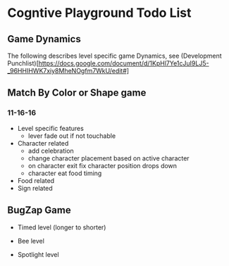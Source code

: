# Cogntive Playground Todo List

## Game Dynamics
The following describes level specific game Dynamics,
see (Development Punchlist)[https://docs.google.com/document/d/1KpHl7Ye1cJuI9LJ5-_96HHIHWK7xiy8MheNOgfm7WkU/edit#]

## Match By Color or Shape game

### 11-16-16
* Level specific features
  * lever fade out if not touchable
* Character related
  * add celebration
  * change character placement based on active character
  * on character exit fix character position drops down
  * character eat food timing
* Food related
* Sign related


## BugZap Game

* Timed level (longer to shorter)

* Bee level
* Spotlight level
